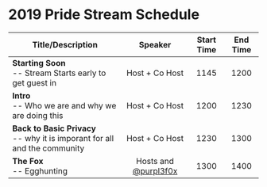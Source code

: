# 2019 Pride Stream Schedule

| Title/Description | Speaker | Start Time | End Time |
|--------------------------------------------------------------------|:-------------------:|:----------:|:--------:|
| **Starting Soon** <br> -- Stream Starts early to get guest in | Host + Co Host  | 1145 | 1200 |
| **Intro** <br> -- Who we are and why we are doing this | Host + Co Host  | 1200 | 1230 |
| **Back to Basic Privacy** <br> -- why it is imporant for all and the community  | Host + Co Host  | 1230 | 1300 |
| **The Fox** <br> -- Egghunting | Hosts and [@purpl3f0x](ttps://twitter.com/purpl3_f0x) | 1300 | 1400 |

